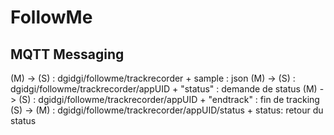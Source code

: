 # FollowMe
## MQTT Messaging

(M) -> (S) : dgidgi/followme/trackrecorder + sample : json 
(M) -> (S) : dgidgi/followme/trackrecorder/appUID + "status" : demande de status 
(M) -> (S) : dgidgi/followme/trackrecorder/appUID + "endtrack" : fin de tracking
(S) -> (M) : dgidgi/followme/trackrecorder/appUID/status + status: retour du status 
